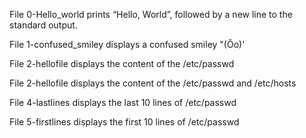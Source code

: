 File 0-Hello_world prints “Hello, World”, followed by a new line to the standard output.

File 1-confused_smiley displays a confused smiley "(Ôo)'

File  2-hellofile displays the content of the /etc/passwd 

File  2-hellofile displays the content of the /etc/passwd and /etc/hosts 

File 4-lastlines displays the last 10 lines of /etc/passwd

File 5-firstlines displays the first 10 lines of /etc/passwd 
